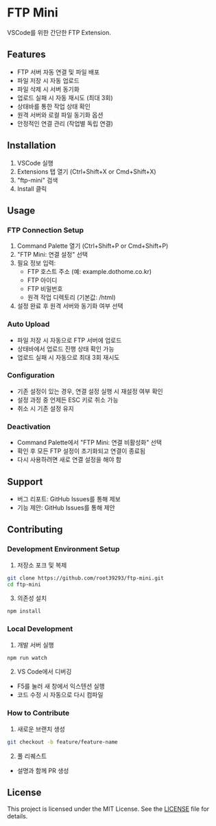 # FTP Mini

VSCode를 위한 간단한 FTP Extension.

## Features

- FTP 서버 자동 연결 및 파일 배포
- 파일 저장 시 자동 업로드
- 파일 삭제 시 서버 동기화
- 업로드 실패 시 자동 재시도 (최대 3회)
- 상태바를 통한 작업 상태 확인
- 원격 서버와 로컬 파일 동기화 옵션
- 안정적인 연결 관리 (작업별 독립 연결)

## Installation

1. VSCode 실행
2. Extensions 탭 열기 (Ctrl+Shift+X or Cmd+Shift+X)
3. "ftp-mini" 검색
4. Install 클릭

## Usage

### FTP Connection Setup

1. Command Palette 열기 (Ctrl+Shift+P or Cmd+Shift+P)
2. "FTP Mini: 연결 설정" 선택
3. 필요 정보 입력:
   - FTP 호스트 주소 (예: example.dothome.co.kr)
   - FTP 아이디
   - FTP 비밀번호
   - 원격 작업 디렉토리 (기본값: /html)
4. 설정 완료 후 원격 서버와 동기화 여부 선택

### Auto Upload

- 파일 저장 시 자동으로 FTP 서버에 업로드
- 상태바에서 업로드 진행 상태 확인 가능
- 업로드 실패 시 자동으로 최대 3회 재시도

### Configuration

- 기존 설정이 있는 경우, 연결 설정 실행 시 재설정 여부 확인
- 설정 과정 중 언제든 ESC 키로 취소 가능
- 취소 시 기존 설정 유지

### Deactivation

- Command Palette에서 "FTP Mini: 연결 비활성화" 선택
- 확인 후 모든 FTP 설정이 초기화되고 연결이 종료됨
- 다시 사용하려면 새로 연결 설정을 해야 함

## Support

- 버그 리포트: GitHub Issues를 통해 제보
- 기능 제안: GitHub Issues를 통해 제안

## Contributing

### Development Environment Setup

1. 저장소 포크 및 복제
~~~bash
git clone https://github.com/root39293/ftp-mini.git
cd ftp-mini
~~~

3. 의존성 설치
~~~bash
npm install
~~~

### Local Development

1. 개발 서버 실행
~~~bash
npm run watch
~~~

2. VS Code에서 디버깅
- F5를 눌러 새 창에서 익스텐션 실행
- 코드 수정 시 자동으로 다시 컴파일

### How to Contribute

1. 새로운 브랜치 생성
~~~bash
git checkout -b feature/feature-name
~~~

2. 풀 리퀘스트
- 설명과 함께 PR 생성

## License

This project is licensed under the MIT License. See the [LICENSE](LICENSE) file for details.